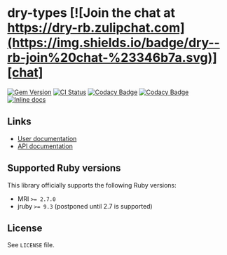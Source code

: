 <!--- this file is synced from dry-rb/template-gem project -->
[gem]: https://rubygems.org/gems/dry-types
[actions]: https://github.com/dry-rb/dry-types/actions
[codacy]: https://www.codacy.com/gh/dry-rb/dry-types
[chat]: https://dry-rb.zulipchat.com
[inchpages]: http://inch-ci.org/github/dry-rb/dry-types

# dry-types [![Join the chat at https://dry-rb.zulipchat.com](https://img.shields.io/badge/dry--rb-join%20chat-%23346b7a.svg)][chat]

[![Gem Version](https://badge.fury.io/rb/dry-types.svg)][gem]
[![CI Status](https://github.com/dry-rb/dry-types/workflows/ci/badge.svg)][actions]
[![Codacy Badge](https://api.codacy.com/project/badge/Grade/f2d71613195f4da993acb9ac9d6ea336)][codacy]
[![Codacy Badge](https://api.codacy.com/project/badge/Coverage/f2d71613195f4da993acb9ac9d6ea336)][codacy]
[![Inline docs](http://inch-ci.org/github/dry-rb/dry-types.svg?branch=master)][inchpages]

## Links

* [User documentation](https://dry-rb.org/gems/dry-types)
* [API documentation](http://rubydoc.info/gems/dry-types)

## Supported Ruby versions

This library officially supports the following Ruby versions:

* MRI `>= 2.7.0`
* jruby `>= 9.3` (postponed until 2.7 is supported)

## License

See `LICENSE` file.
